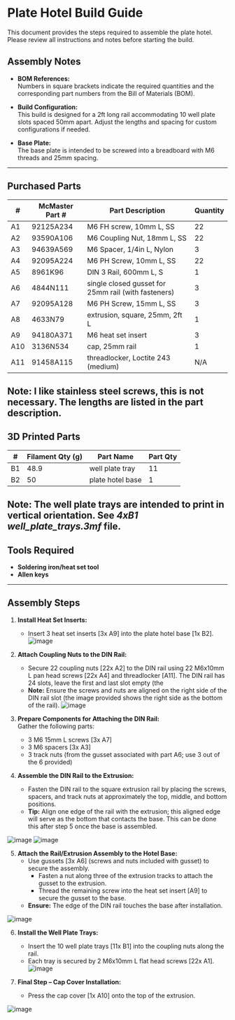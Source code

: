 # Plate Hotel Build Guide
This document provides the steps required to assemble the plate hotel. Please review all instructions and notes before starting the build.

## Assembly Notes

- **BOM References:**  
  Numbers in square brackets indicate the required quantities and the corresponding part numbers from the Bill of Materials (BOM).

- **Build Configuration:**  
  This build is designed for a 2ft long rail accommodating 10 well plate slots spaced 50mm apart. Adjust the lengths and spacing for custom configurations if needed.

- **Base Plate:**  
  The base plate is intended to be screwed into a breadboard with M6 threads and 25mm spacing.

---

## Purchased Parts

| #   | McMaster Part # | Part Description                                       | Quantity |
|-----|-----------------|--------------------------------------------------------|----------|
| A1  | 92125A234       | M6 FH screw, 10mm L, SS                                | 22       |
| A2  | 93590A106       | M6 Coupling Nut, 18mm L, SS                            | 22       |
| A3  | 94639A569       | M6 Spacer, 1/4in L, Nylon                              | 3        |
| A4  | 92095A224       | M6 PH Screw, 10mm L, SS                                | 22       |
| A5  | 8961K96         | DIN 3 Rail, 600mm L, S                                 | 1        |
| A6  | 4844N111        | single closed gusset for 25mm rail (with fasteners)    | 3        |
| A7  | 92095A128       | M6 PH Screw, 15mm L, SS                                | 3        |
| A8  | 4633N79         | extrusion, square, 25mm, 2ft L                         | 1        |
| A9  | 94180A371       | M6 heat set insert                                     | 3        |
| A10 | 3136N534        | cap, 25mm rail                                         | 1        |
| A11 | 91458A115       | threadlocker, Loctite 243 (medium)                     | N/A      |

**Note**: I like stainless steel screws, this is not necessary. The lengths are listed in the part description.
---

## 3D Printed Parts

| #   | Filament Qty (g) | Part Name         | Part Qty |
|-----|------------------|-------------------|----------|
| B1  | 48.9             | well plate tray   | 11       |
| B2  | 50               | plate hotel base  | 1        |

**Note**: The well plate trays are intended to print in vertical orientation. See *4xB1 well_plate_trays.3mf* file.
---

## Tools Required

- **Soldering iron/heat set tool**
- **Allen keys**

---

## Assembly Steps

1. **Install Heat Set Inserts:**  
   - Insert 3 heat set inserts [3x A9] into the plate hotel base [1x B2].
![image](https://github.com/user-attachments/assets/3fc72c26-c34f-4ca5-bfcd-d9cfe42e25e2)

2. **Attach Coupling Nuts to the DIN Rail:**  
   - Secure 22 coupling nuts [22x A2] to the DIN rail using 22 M6x10mm L pan head screws [22x A4] and threadlocker [A11].  The DIN rail has 24 slots, leave the first and last slot empty (the 
   - **Note:** Ensure the screws and nuts are aligned on the right side of the DIN rail slot (the image provided shows the right side as the bottom of the rail).
![image](https://github.com/user-attachments/assets/da46f050-f562-44f0-b350-769fb6c2611d)

3. **Prepare Components for Attaching the DIN Rail:**  
   Gather the following parts:
   - 3 M6 15mm L screws [3x A7]
   - 3 M6 spacers [3x A3]
   - 3 track nuts (from the gusset associated with part A6; use 3 out of the 6 provided)

4. **Assemble the DIN Rail to the Extrusion:**  
   - Fasten the DIN rail to the square extrusion rail by placing the screws, spacers, and track nuts at approximately the top, middle, and bottom positions.  
   - **Tip:** Align one edge of the rail with the extrusion; this aligned edge will serve as the bottom that contacts the base.  This can be done this after step 5 once the base is assembled.

![image](https://github.com/user-attachments/assets/87c2e969-3b11-4472-a61e-a1f92b465d69)
![image](https://github.com/user-attachments/assets/6a47f600-ee72-447c-a47f-fd71f04df5e5)


5. **Attach the Rail/Extrusion Assembly to the Hotel Base:**  
   - Use gussets [3x A6] (screws and nuts included with gusset) to secure the assembly.
     - Fasten a nut along three of the extrusion tracks to attach the gusset to the extrusion.
     - Thread the remaining screw into the heat set insert [A9] to secure the gusset to the base.
   - **Ensure:** The edge of the DIN rail touches the base after installation.

![image](https://github.com/user-attachments/assets/f062ce9c-93af-4056-a731-3d6fe0445be6)


6. **Install the Well Plate Trays:**  
   - Insert the 10 well plate trays [11x B1] into the coupling nuts along the rail.
   - Each tray is secured by 2 M6x10mm L flat head screws [22x A1].
![image](https://github.com/user-attachments/assets/c01c202f-ba65-443a-8bdf-577b822e6212)

7. **Final Step – Cap Cover Installation:**  
   - Press the cap cover [1x A10] onto the top of the extrusion.
  
![image](https://github.com/user-attachments/assets/fa49c195-c32d-4c48-9f26-2c2c0baec829)

